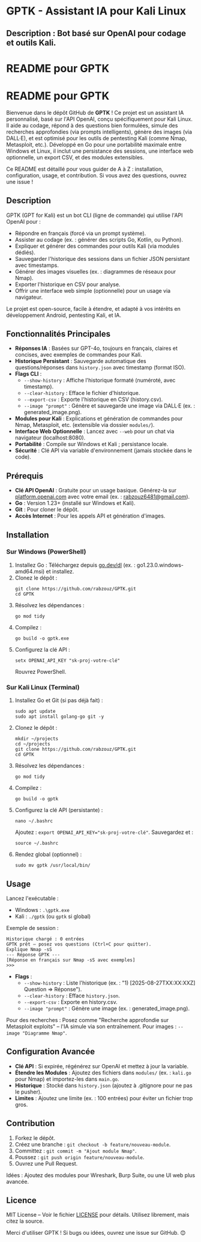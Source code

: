 # GPTK - Assistant IA pour Kali Linux
## Description : Bot basé sur OpenAI pour codage et outils Kali.
# README pour GPTK
# README pour GPTK

Bienvenue dans le dépôt GitHub de **GPTK** ! Ce projet est un assistant IA personnalisé, basé sur l'API OpenAI, conçu spécifiquement pour Kali Linux. Il aide au codage, répond à des questions bien formulées, simule des recherches approfondies (via prompts intelligents), génère des images (via DALL·E), et est optimisé pour les outils de pentesting Kali (comme Nmap, Metasploit, etc.). Développé en Go pour une portabilité maximale entre Windows et Linux, il inclut une persistance des sessions, une interface web optionnelle, un export CSV, et des modules extensibles.

Ce README est détaillé pour vous guider de A à Z : installation, configuration, usage, et contribution. Si vous avez des questions, ouvrez une issue !

## Description
GPTK (GPT for Kali) est un bot CLI (ligne de commande) qui utilise l'API OpenAI pour :
- Répondre en français (forcé via un prompt système).
- Assister au codage (ex. : générer des scripts Go, Kotlin, ou Python).
- Expliquer et générer des commandes pour outils Kali (via modules dédiés).
- Sauvegarder l'historique des sessions dans un fichier JSON persistant avec timestamps.
- Générer des images visuelles (ex. : diagrammes de réseaux pour Nmap).
- Exporter l'historique en CSV pour analyse.
- Offrir une interface web simple (optionnelle) pour un usage via navigateur.

Le projet est open-source, facile à étendre, et adapté à vos intérêts en développement Android, pentesting Kali, et IA.

## Fonctionnalités Principales
- **Réponses IA** : Basées sur GPT-4o, toujours en français, claires et concises, avec exemples de commandes pour Kali.
- **Historique Persistant** : Sauvegarde automatique des questions/réponses dans `history.json` avec timestamp (format ISO).
- **Flags CLI** :
  - `--show-history` : Affiche l'historique formaté (numéroté, avec timestamp).
  - `--clear-history` : Efface le fichier d'historique.
  - `--export-csv` : Exporte l'historique en CSV (history.csv).
  - `--image "prompt"` : Génère et sauvegarde une image via DALL·E (ex. : generated_image.png).
- **Modules pour Kali** : Explications et génération de commandes pour Nmap, Metasploit, etc. (extensible via dossier `modules/`).
- **Interface Web Optionnelle** : Lancez avec `--web` pour un chat via navigateur (localhost:8080).
- **Portabilité** : Compile sur Windows et Kali ; persistance locale.
- **Sécurité** : Clé API via variable d'environnement (jamais stockée dans le code).

## Prérequis
- **Clé API OpenAI** : Gratuite pour un usage basique. Générez-la sur [platform.openai.com](https://platform.openai.com/account/api-keys) avec votre email (ex. : rabzouz6481@gmail.com).
- **Go** : Version 1.23+ (installé sur Windows et Kali).
- **Git** : Pour cloner le dépôt.
- **Accès Internet** : Pour les appels API et génération d'images.

## Installation
### Sur Windows (PowerShell)
1. Installez Go : Téléchargez depuis [go.dev/dl](https://go.dev/dl) (ex. : go1.23.0.windows-amd64.msi) et installez.
2. Clonez le dépôt :
   ```
   git clone https://github.com/rabzouz/GPTK.git
   cd GPTK
   ```
3. Résolvez les dépendances :
   ```
   go mod tidy
   ```
4. Compilez :
   ```
   go build -o gptk.exe
   ```
5. Configurez la clé API :
   ```
   setx OPENAI_API_KEY "sk-proj-votre-clé"
   ```
   Rouvrez PowerShell.

### Sur Kali Linux (Terminal)
1. Installez Go et Git (si pas déjà fait) :
   ```
   sudo apt update
   sudo apt install golang-go git -y
   ```
2. Clonez le dépôt :
   ```
   mkdir ~/projects
   cd ~/projects
   git clone https://github.com/rabzouz/GPTK.git
   cd GPTK
   ```
3. Résolvez les dépendances :
   ```
   go mod tidy
   ```
4. Compilez :
   ```
   go build -o gptk
   ```
5. Configurez la clé API (persistante) :
   ```
   nano ~/.bashrc
   ```
   Ajoutez : `export OPENAI_API_KEY="sk-proj-votre-clé"`. Sauvegardez et :
   ```
   source ~/.bashrc
   ```
6. Rendez global (optionnel) :
   ```
   sudo mv gptk /usr/local/bin/
   ```

## Usage
Lancez l'exécutable :
- Windows : `.\gptk.exe`
- Kali : `./gptk` (ou `gptk` si global)

Exemple de session :
```
Historique chargé : 0 entrées
GPTK prêt – posez vos questions (Ctrl+C pour quitter).
Explique Nmap -sS
--- Réponse GPTK ---
[Réponse en français sur Nmap -sS avec exemples]
>>>
```

- **Flags** :
  - `--show-history` : Liste l'historique (ex. : "1) [2025-08-27TXX:XX:XXZ] Question ⇒ Réponse").
  - `--clear-history` : Efface `history.json`.
  - `--export-csv` : Exporte en history.csv.
  - `--image "prompt"` : Génère une image (ex. : generated_image.png).

Pour des recherches : Posez comme "Recherche approfondie sur Metasploit exploits" – l'IA simule via son entraînement. Pour images : `--image "Diagramme Nmap"`.

## Configuration Avancée
- **Clé API** : Si expirée, régénérez sur OpenAI et mettez à jour la variable.
- **Étendre les Modules** : Ajoutez des fichiers dans `modules/` (ex. : `kali.go` pour Nmap) et importez-les dans `main.go`.
- **Historique** : Stocké dans `history.json` (ajoutez à .gitignore pour ne pas le pusher).
- **Limites** : Ajoutez une limite (ex. : 100 entrées) pour éviter un fichier trop gros.

## Contribution
1. Forkez le dépôt.
2. Créez une branche : `git checkout -b feature/nouveau-module`.
3. Committez : `git commit -m "Ajout module Nmap"`.
4. Poussez : `git push origin feature/nouveau-module`.
5. Ouvrez une Pull Request.

Idées : Ajoutez des modules pour Wireshark, Burp Suite, ou une UI web plus avancée.

## Licence
MIT License – Voir le fichier [LICENSE](LICENSE) pour détails. Utilisez librement, mais citez la source.

Merci d'utiliser GPTK ! Si bugs ou idées, ouvrez une issue sur GitHub. 😊

